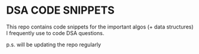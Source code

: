 # DSA CODE SNIPPETS
This repo contains code snippets for the important algos (+ data structures) I frequently use to code DSA questions.


p.s. will be updating the repo regularly
